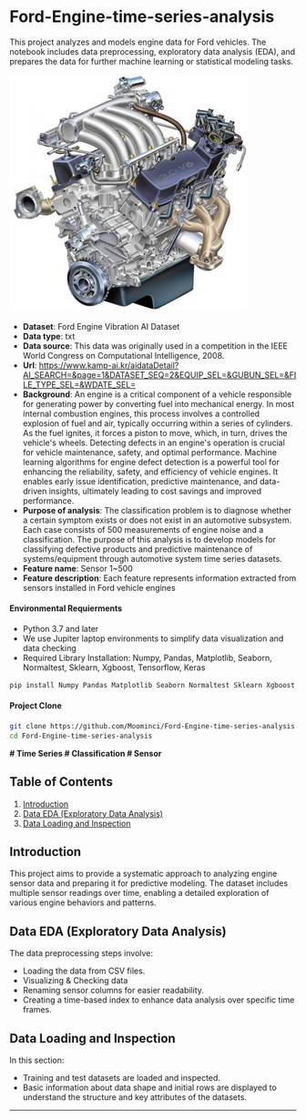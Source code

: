 # Ford-Engine-time-series-analysis

This project analyzes and models engine data for Ford vehicles. The notebook includes data preprocessing, exploratory data analysis (EDA), and prepares the data for further machine learning or statistical modeling tasks.

<img src="./engine.png" alt="Alternative text" width="420">

- <b>Dataset</b>: Ford Engine Vibration AI Dataset
- <b>Data type</b>: txt
- <b>Data source</b>: This data was originally used in a competition in the IEEE World Congress on Computational Intelligence, 2008.
- <b>Url</b>: https://www.kamp-ai.kr/aidataDetail?AI_SEARCH=&page=1&DATASET_SEQ=2&EQUIP_SEL=&GUBUN_SEL=&FILE_TYPE_SEL=&WDATE_SEL=
- <b>Background</b>: An engine is a critical component of a vehicle responsible for generating power by converting fuel into mechanical energy. In most internal combustion engines, this process involves a controlled explosion of fuel and air, typically occurring within a series of cylinders. As the fuel ignites, it forces a piston to move, which, in turn, drives the vehicle's wheels. Detecting defects in an engine's operation is crucial for vehicle maintenance, safety, and optimal performance. Machine learning algorithms for engine defect detection is a powerful tool for enhancing the reliability, safety, and efficiency of vehicle engines. It enables early issue identification, predictive maintenance, and data-driven insights, ultimately leading to cost savings and improved performance.
- <b>Purpose of analysis</b>: The classification problem is to diagnose whether a certain symptom exists or does not exist in an automotive subsystem. Each case consists of 500 measurements of engine noise and a classification. The purpose of this analysis is to develop models for classifying defective products and predictive maintenance of systems/equipment through automotive system time series datasets.
- <b>Feature name</b>: Sensor 1~500
- <b>Feature description</b>: Each feature represents information extracted from sensors installed in Ford vehicle engines

#### Environmental Requierments

- Python 3.7 and later
- We use Jupiter laptop environments to simplify data visualization and data checking
- Required Library Installation: Numpy, Pandas, Matplotlib, Seaborn, Normaltest, Sklearn, Xgboost, Tensorflow, Keras

```bash
pip install Numpy Pandas Matplotlib Seaborn Normaltest Sklearn Xgboost Tensorflow Keras
```
#### Project Clone
```bash
git clone https://github.com/Moominci/Ford-Engine-time-series-analysis.git
cd Ford-Engine-time-series-analysis
```


<b>\# Time Series \# Classification \# Sensor</b>

## Table of Contents

1. [Introduction](#introduction)
2. [Data EDA (Exploratory Data Analysis)](#data-eda-exploratory-data-analysis)
3. [Data Loading and Inspection](#data-loading-and-inspection)

## Introduction

This project aims to provide a systematic approach to analyzing engine sensor data and preparing it for predictive modeling. The dataset includes multiple sensor readings over time, enabling a detailed exploration of various engine behaviors and patterns.

## Data EDA (Exploratory Data Analysis)

The data preprocessing steps involve:
- Loading the data from CSV files.
- Visualizing & Checking data
- Renaming sensor columns for easier readability.
- Creating a time-based index to enhance data analysis over specific time frames.

## Data Loading and Inspection

In this section:
- Training and test datasets are loaded and inspected.
- Basic information about data shape and initial rows are displayed to understand the structure and key attributes of the datasets.

---
